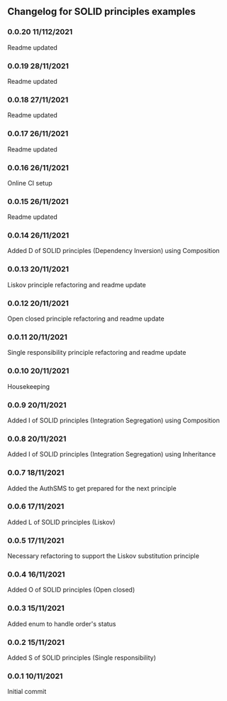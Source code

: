 ## Changelog for SOLID principles examples

### 0.0.20 11/112/2021
Readme updated

### 0.0.19 28/11/2021
Readme updated

### 0.0.18 27/11/2021
Readme updated

### 0.0.17 26/11/2021
Readme updated

### 0.0.16 26/11/2021
Online CI setup

### 0.0.15 26/11/2021
Readme updated

### 0.0.14 26/11/2021
Added D of SOLID principles (Dependency Inversion) using Composition

### 0.0.13 20/11/2021
Liskov principle refactoring and readme update

### 0.0.12 20/11/2021
Open closed principle refactoring and readme update

### 0.0.11 20/11/2021
Single responsibility principle refactoring and readme update

### 0.0.10 20/11/2021
Housekeeping

### 0.0.9 20/11/2021
Added I of SOLID principles (Integration Segregation) using Composition

### 0.0.8 20/11/2021
Added I of SOLID principles (Integration Segregation) using Inheritance

### 0.0.7 18/11/2021
Added the AuthSMS to get prepared for the next principle

### 0.0.6 17/11/2021
Added L of SOLID principles (Liskov)

### 0.0.5 17/11/2021
Necessary refactoring to support the Liskov substitution principle

### 0.0.4 16/11/2021
Added O of SOLID principles (Open closed)

### 0.0.3 15/11/2021
Added enum to handle order's status

### 0.0.2 15/11/2021
Added S of SOLID principles (Single responsibility)

### 0.0.1 10/11/2021
Initial commit